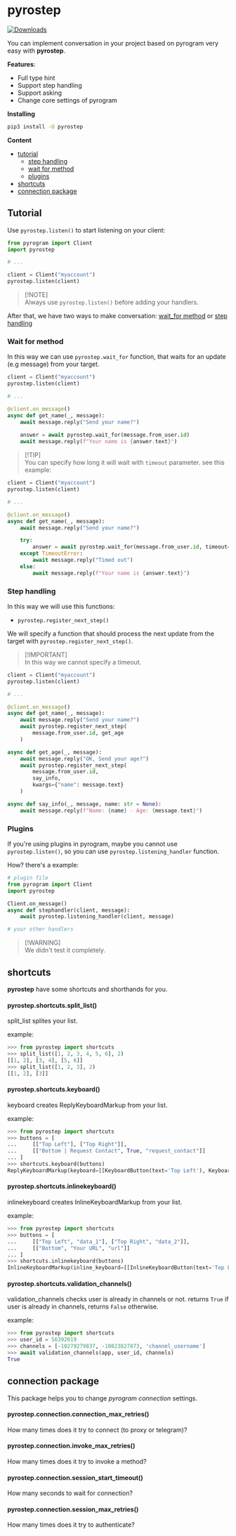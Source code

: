 # pyrostep
[![Downloads](https://static.pepy.tech/personalized-badge/pyrostep?period=total&units=abbreviation&left_color=red&right_color=grey&left_text=Downloads)](https://pepy.tech/project/pyrostep)

You can implement conversation in your project based on pyrogram very easy with **pyrostep**.

**Features**:
- Full type hint
- Support step handling
- Support asking
- Change core settings of pyrogram

**Installing**
```bash
pip3 install -U pyrostep
```

**Content**
- [tutorial](#tutorial)
    - [step handling](#step-handling)
    - [wait for method](#wait-for-method)
    - [plugins](#plugins)
- [shortcuts](#shortcuts)
- [connection package](#connection-package)

## Tutorial
Use `pyrostep.listen()` to start listening on your client:
```python
from pyrogram import Client
import pyrostep

# ...

client = Client("myaccount")
pyrostep.listen(client)
```

> [!NOTE]\
> Always use `pyrostep.listen()` before adding your handlers.

After that, we have two ways to make conversation: [wait_for method](#wait-for-method) or [step handling](#step-handling)

### Wait for method
In this way we can use `pyrostep.wait_for` function, that waits for an update (e.g message) from your target.

```python
client = Client("myaccount")
pyrostep.listen(client)

# ...

@client.on_message()
async def get_name(_, message):
    await message.reply("Send your name?")
    
    answer = await pyrostep.wait_for(message.from_user.id)
    await message.reply(f"Your name is {answer.text}")
```

> [!TIP]\
> You can specify how long it will wait with `timeout` parameter. see this example:

```python
client = Client("myaccount")
pyrostep.listen(client)

# ...

@client.on_message()
async def get_name(_, message):
    await message.reply("Send your name?")

    try:
        answer = await pyrostep.wait_for(message.from_user.id, timeout=10)
    except TimeoutError:
        await message.reply("Timed out")
    else:
        await message.reply(f"Your name is {answer.text}")
```

### Step handling
In this way we will use this functions:
- `pyrostep.register_next_step()`

We will specify a function that should process the next update from the target with `pyrostep.register_next_step()`.

> [!IMPORTANT]\
> In this way we cannot specify a timeout.

```python
client = Client("myaccount")
pyrostep.listen(client)

# ...

@client.on_message()
async def get_name(_, message):
    await message.reply("Send your name?")
    await pyrostep.register_next_step(
        message.from_user.id, get_age
    )

async def get_age(_, message):
    await message.reply("OK, Send your age?")
    await pyrostep.register_next_step(
        message.from_user.id,
        say_info,
        kwargs={"name": message.text}
    )

async def say_info(_, message, name: str = None):
    await message.reply(f"Name: {name} - Age: {message.text}")
```

### Plugins
If you're using plugins in pyrogram, maybe you cannot use `pyrostep.listen()`, so you can use `pyrostep.listening_handler` function.

How? there's a example:
```python
# plugin file
from pyrogram import Client
import pyrostep

Client.on_message()
async def stephandler(client, message):
    await pyrostep.listening_handler(client, message)

# your other handlers
```

> [!WARNING]\
> We didn't test it completely.

## shortcuts
**pyrostep** have some shortcuts and shorthands for you.

#### pyrostep.shortcuts.split_list()
split_list splites your list.

example:
```python
>>> from pyrostep import shortcuts
>>> split_list([1, 2, 3, 4, 5, 6], 2)
[[1, 2], [3, 4], [5, 6]]
>>> split_list([1, 2, 3], 2)
[[1, 2], [3]]
```

#### pyrostep.shortcuts.keyboard()
keyboard creates ReplyKeyboardMarkup from your list.

example:
```python
>>> from pyrostep import shortcuts
>>> buttons = [
...     [["Top Left"], ["Top Right"]],
...     [["Bottom | Request Contact", True, "request_contact"]]
... ]
>>> shortcuts.keyboard(buttons)
ReplyKeyboardMarkup(keyboard=[[KeyboardButton(text='Top Left'), KeyboardButton(text='Top Right')], [KeyboardButton(text='Bottom | Request Contact', request_contact=True)]])
```

#### pyrostep.shortcuts.inlinekeyboard()
inlinekeyboard creates InlineKeyboardMarkup from your list.

example:
```python
>>> from pyrostep import shortcuts
>>> buttons = [
...     [["Top Left", "data_1"], ["Top Right", "data_2"]],
...     [["Bottom", "Your URL", "url"]]
... ]
>>> shortcuts.inlinekeyboard(buttons)
InlineKeyboardMarkup(inline_keyboard=[[InlineKeyboardButton(text='Top Left', callback_data='data_1'), InlineKeyboardButton(text='Top Right', callback_data='data_2')], [InlineKeyboardButton(text='Bottom', url='Your URL')]])
```

#### pyrostep.shortcuts.validation_channels()
validation_channels checks user is already in channels or not.
returns `True` if user is already in channels, returns `False` otherwise.

example:
```python
>>> from pyrostep import shortcuts
>>> user_id = 56392019
>>> channels = [-10279279837, -10823827873, 'channel_username']
>>> await validation_channels(app, user_id, channels)
True
```

## connection package
This package helps you to change *pyrogram connection* settings.

#### pyrostep.connection.connection_max_retries()
How many times does it try to connect (to proxy or telegram)?

#### pyrostep.connection.invoke_max_retries()
How many times does it try to invoke a method?

#### pyrostep.connection.session_start_timeout()
How many seconds to wait for connection?

#### pyrostep.connection.session_max_retries()
How many times does it try to authenticate?

